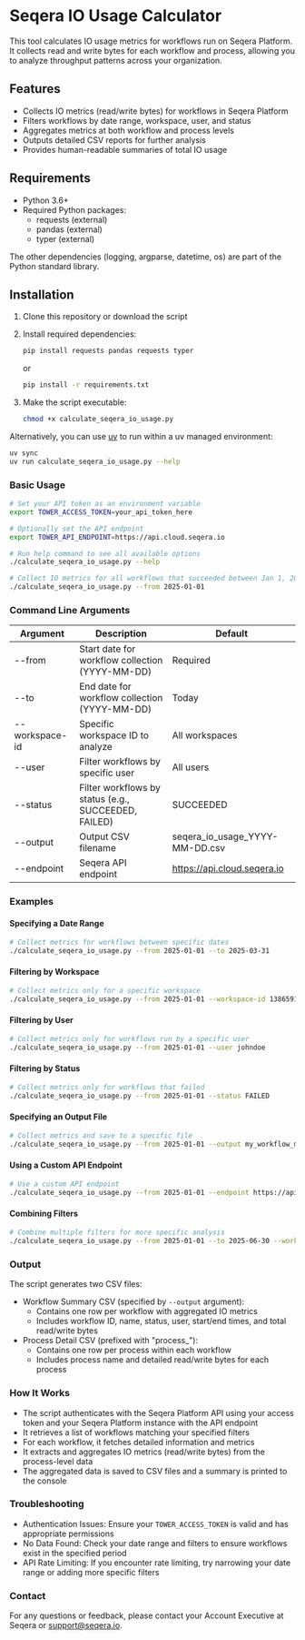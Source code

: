 # Seqera IO Usage Calculator
This tool calculates IO usage metrics for workflows run on Seqera Platform. It collects read and write bytes for each workflow and process, allowing you to analyze throughput patterns across your organization.


## Features
- Collects IO metrics (read/write bytes) for workflows in Seqera Platform
- Filters workflows by date range, workspace, user, and status
- Aggregates metrics at both workflow and process levels
- Outputs detailed CSV reports for further analysis
- Provides human-readable summaries of total IO usage


## Requirements
- Python 3.6+
- Required Python packages:
  - requests (external)
  - pandas (external)
  - typer (external)

The other dependencies (logging, argparse, datetime, os) are part of the Python standard library.

## Installation
1. Clone this repository or download the script
2. Install required dependencies:
   ```bash
   pip install requests pandas requests typer
   ```

   or

   ```bash
   pip install -r requirements.txt
   ```

3. Make the script executable:
   ```bash
   chmod +x calculate_seqera_io_usage.py
   ```

Alternatively, you can use [uv](https://docs.astral.sh/uv/) to run within a uv managed environment:

```bash
uv sync
uv run calculate_seqera_io_usage.py --help
```

### Basic Usage

```bash
# Set your API token as an environment variable
export TOWER_ACCESS_TOKEN=your_api_token_here

# Optionally set the API endpoint
export TOWER_API_ENDPOINT=https://api.cloud.seqera.io

# Run help command to see all available options
./calculate_seqera_io_usage.py --help

# Collect IO metrics for all workflows that succeeded between Jan 1, 2025 and today
./calculate_seqera_io_usage.py --from 2025-01-01
```

### Command Line Arguments
| Argument | Description | Default |
|----------|-------------|---------|
| --from | Start date for workflow collection (YYYY-MM-DD) | Required |
| --to | End date for workflow collection (YYYY-MM-DD) | Today |
| --workspace-id | Specific workspace ID to analyze | All workspaces |
| --user | Filter workflows by specific user | All users |
| --status | Filter workflows by status (e.g., SUCCEEDED, FAILED) | SUCCEEDED |
| --output | Output CSV filename | seqera_io_usage_YYYY-MM-DD.csv |
| --endpoint | Seqera API endpoint | https://api.cloud.seqera.io |

### Examples
#### Specifying a Date Range
```bash
# Collect metrics for workflows between specific dates
./calculate_seqera_io_usage.py --from 2025-01-01 --to 2025-03-31
```

#### Filtering by Workspace
```bash
# Collect metrics only for a specific workspace
./calculate_seqera_io_usage.py --from 2025-01-01 --workspace-id 138659136604200
```

#### Filtering by User
```bash
# Collect metrics only for workflows run by a specific user
./calculate_seqera_io_usage.py --from 2025-01-01 --user johndoe
```

#### Filtering by Status
```bash
# Collect metrics only for workflows that failed
./calculate_seqera_io_usage.py --from 2025-01-01 --status FAILED
```

#### Specifying an Output File
```bash
# Collect metrics and save to a specific file
./calculate_seqera_io_usage.py --from 2025-01-01 --output my_workflow_metrics.csv
```

#### Using a Custom API Endpoint
```bash
# Use a custom API endpoint
./calculate_seqera_io_usage.py --from 2025-01-01 --endpoint https://api.myseqera.com
```

#### Combining Filters
```bash
# Combine multiple filters for more specific analysis
./calculate_seqera_io_usage.py --from 2025-01-01 --to 2025-06-30 --workspace-id 138659136604200 --user johndoe --status SUCCEEDED --output johndoe_h1_2025.csv
```

### Output
The script generates two CSV files:
- Workflow Summary CSV (specified by `--output` argument):
  - Contains one row per workflow with aggregated IO metrics
  - Includes workflow ID, name, status, user, start/end times, and total read/write bytes
- Process Detail CSV (prefixed with "process_"):
  - Contains one row per process within each workflow
  - Includes process name and detailed read/write bytes for each process

### How It Works
- The script authenticates with the Seqera Platform API using your access token and your Seqera Platform instance with the API endpoint
- It retrieves a list of workflows matching your specified filters
- For each workflow, it fetches detailed information and metrics
- It extracts and aggregates IO metrics (read/write bytes) from the process-level data
- The aggregated data is saved to CSV files and a summary is printed to the console

### Troubleshooting
- Authentication Issues: Ensure your `TOWER_ACCESS_TOKEN` is valid and has appropriate permissions
- No Data Found: Check your date range and filters to ensure workflows exist in the specified period
- API Rate Limiting: If you encounter rate limiting, try narrowing your date range or adding more specific filters

### Contact
For any questions or feedback, please contact your Account Executive at Seqera or support@seqera.io.

